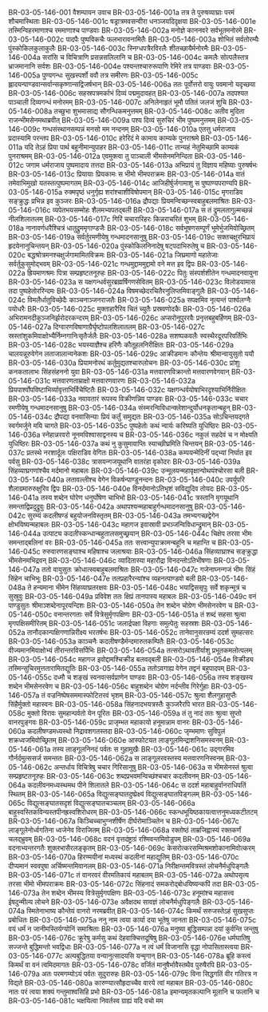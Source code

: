 BR-03-05-146-001	वैशम्पायन उवाच
BR-03-05-146-001a	तत्र ते पुरुषव्याघ्राः परमं शौचमास्थिताः
BR-03-05-146-001c	षड्रात्रमवसन्वीरा धनञ्जयदिदृक्षया
BR-03-05-146-001e	तस्मिन्विहरमाणाश्च रममाणाश्च पाण्डवाः
BR-03-05-146-002a	मनोज्ञे काननवरे सर्वभूतमनोरमे
BR-03-05-146-002c	पादपैः पुष्पविकचैः फलभारावनामितैः
BR-03-05-146-003a	शोभितं सर्वतोरम्यैः पुंस्कोकिलकुलाकुलैः
BR-03-05-146-003c	स्निग्धपत्रैरविरलैः शीतच्छायैर्मनोरमैः
BR-03-05-146-004a	सरांसि च विचित्राणि प्रसन्नसलिलानि च
BR-03-05-146-004c	कमलैः सोत्पलैस्तत्र भ्राजमानानि सर्वशः
BR-03-05-146-004e	पश्यन्तश्चारुरूपाणि रेमिरे तत्र पाण्डवाः
BR-03-05-146-005a	पुण्यगन्धः सुखस्पर्शो ववौ तत्र समीरणः
BR-03-05-146-005c	ह्लादयन्पाण्डवान्सर्वान्सकृष्णान्सद्विजर्षभान्
BR-03-05-146-006a	ततः पूर्वोत्तरो वायुः पवमानो यदृच्छया
BR-03-05-146-006c	सहस्रपत्रमर्काभं दिव्यं पद्ममुदावहत्
BR-03-05-146-007a	तदपश्यत पाञ्चाली दिव्यगन्धं मनोरमम्
BR-03-05-146-007c	अनिलेनाहृतं भूमौ पतितं जलजं शुचि
BR-03-05-146-008a	तच्छुभा शुभमासाद्य सौगन्धिकमनुत्तमम्
BR-03-05-146-008c	अतीव मुदिता राजन्भीमसेनमथाब्रवीत्
BR-03-05-146-009a	पश्य दिव्यं सुरुचिरं भीम पुष्पमनुत्तमम्
BR-03-05-146-009c	गन्धसंस्थानसम्पन्नं मनसो मम नन्दनम्
BR-03-05-146-010a	एतत्तु धर्मराजाय प्रदास्यामि परन्तप
BR-03-05-146-010c	हरेरिदं मे कामाय काम्यके पुनराश्रमे
BR-03-05-146-011a	यदि तेऽहं प्रिया पार्थ बहूनीमान्युपाहर
BR-03-05-146-011c	तान्यहं नेतुमिच्छामि काम्यकं पुनराश्रमम्
BR-03-05-146-012a	एवमुक्त्वा तु पाञ्चाली भीमसेनमनिन्दिता
BR-03-05-146-012c	जगाम धर्मराजाय पुष्पमादाय तत्तदा
BR-03-05-146-013a	अभिप्रायं तु विज्ञाय महिष्याः पुरुषर्षभः
BR-03-05-146-013c	प्रियायाः प्रियकामः स भीमो भीमपराक्रमः
BR-03-05-146-014a	वातं तमेवाभिमुखो यतस्तत्पुष्पमागतम्
BR-03-05-146-014c	आजिहीर्षुर्जगामाशु स पुष्पाण्यपराण्यपि
BR-03-05-146-015a	रुक्मपृष्ठं धनुर्गृह्य शरांश्चाशीविषोपमान्
BR-03-05-146-015c	मृगराडिव सङ्क्रुद्धः प्रभिन्न इव कुञ्जरः
BR-03-05-146-016a	द्रौपद्याः प्रियमन्विच्छन्स्वबाहुबलमाश्रितः
BR-03-05-146-016c	व्यपेतभयसम्मोहः शैलमभ्यपतद्बली
BR-03-05-146-017a	स तं द्रुमलतागुल्मच्छन्नं नीलशिलातलम्
BR-03-05-146-017c	गिरिं चचारारिहरः किन्नराचरितं शुभम्
BR-03-05-146-018a	नानावर्णधरैश्चित्रं धातुद्रुममृगाण्डजैः
BR-03-05-146-018c	सर्वभूषणसम्पूर्णं भूमेर्भुजमिवोच्छ्रितम्
BR-03-05-146-019a	सर्वर्तुरमणीयेषु गन्धमादनसानुषु
BR-03-05-146-019c	सक्तचक्षुरभिप्रायं हृदयेनानुचिन्तयन्
BR-03-05-146-020a	पुंस्कोकिलनिनादेषु षट्पदाभिरुतेषु च
BR-03-05-146-020c	बद्धश्रोत्रमनश्चक्षुर्जगामामितविक्रमः
BR-03-05-146-021a	जिघ्रमाणो महातेजाः सर्वर्तुकुसुमोद्भवम्
BR-03-05-146-021c	गन्धमुद्दाममुद्दामो वने मत्त इव द्विपः
BR-03-05-146-022a	ह्रियमाणश्रमः पित्रा सम्प्रहृष्टतनूरुहः
BR-03-05-146-022c	पितुः संस्पर्शशीतेन गन्धमादनवायुना
BR-03-05-146-023a	स यक्षगन्धर्वसुरब्रह्मर्षिगणसेवितम्
BR-03-05-146-023c	विलोडयामास तदा पुष्पहेतोररिन्दमः
BR-03-05-146-024a	विषमच्छेदरचितैरनुलिप्तमिवाङ्गुलैः
BR-03-05-146-024c	विमलैर्धातुविच्छेदैः काञ्चनाञ्जनराजतैः
BR-03-05-146-025a	सपक्षमिव नृत्यन्तं पार्श्वलग्नैः पयोधरैः
BR-03-05-146-025c	मुक्ताहारैरिव चितं च्युतैः प्रस्रवणोदकैः
BR-03-05-146-026a	अभिरामनदीकुञ्जनिर्झरोदरकन्दरम्
BR-03-05-146-026c	अप्सरोनूपुररवैः प्रनृत्तबहुबर्हिणम्
BR-03-05-146-027a	दिग्वारणविषाणाग्रैर्घृष्टोपलशिलातलम्
BR-03-05-146-027c	स्रस्तांशुकमिवाक्षोभ्यैर्निम्नगानिःसृतैर्जलैः
BR-03-05-146-028a	सशष्पकवलैः स्वस्थैरदूरपरिवर्तिभिः
BR-03-05-146-028c	भयस्याज्ञैश्च हरिणैः कौतूहलनिरीक्षितः
BR-03-05-146-029a	चालयन्नूरुवेगेन लताजालान्यनेकशः
BR-03-05-146-029c	आक्रीडमानः कौन्तेयः श्रीमान्वायुसुतो ययौ
BR-03-05-146-030a	प्रियामनोरथं कर्तुमुद्यतश्चारुलोचनः
BR-03-05-146-030c	प्रांशुः कनकतालाभः सिंहसंहननो युवा
BR-03-05-146-031a	मत्तवारणविक्रान्तो मत्तवारणवेगवान्
BR-03-05-146-031c	मत्तवारणताम्राक्षो मत्तवारणवारणः
BR-03-05-146-032a	प्रियपार्श्वोपविष्टाभिर्व्यावृत्ताभिर्विचेष्टितैः
BR-03-05-146-032c	यक्षगन्धर्वयोषाभिरदृश्याभिर्निरीक्षितः
BR-03-05-146-033a	नवावतारं रूपस्य विक्रीणन्निव पाण्डवः
BR-03-05-146-033c	चचार रमणीयेषु गन्धमादनसानुषु
BR-03-05-146-034a	संस्मरन्विविधान्क्लेशान्दुर्योधनकृतान्बहून्
BR-03-05-146-034c	द्रौपद्या वनवासिन्याः प्रियं कर्तुं समुद्यतः
BR-03-05-146-035a	सोऽचिन्तयद्गते स्वर्गमर्जुने मयि चागते
BR-03-05-146-035c	पुष्पहेतोः कथं न्वार्यः करिष्यति युधिष्ठिरः
BR-03-05-146-036a	स्नेहान्नरवरो नूनमविश्वासाद्वनस्य च
BR-03-05-146-036c	नकुलं सहदेवं च न मोक्ष्यति युधिष्ठिरः
BR-03-05-146-037a	कथं नु कुसुमावाप्तिः स्याच्छीघ्रमिति चिन्तयन्
BR-03-05-146-037c	प्रतस्थे नरशार्दूलः पक्षिराडिव वेगितः
BR-03-05-146-038a	कम्पयन्मेदिनीं पद्भ्यां निर्घात इव पर्वसु
BR-03-05-146-038c	त्रासयन्गजयूथानि वातरंहा वृकोदरः
BR-03-05-146-039a	सिंहव्याघ्रगणांश्चैव मर्दमानो महाबलः
BR-03-05-146-039c	उन्मूलयन्महावृक्षान्पोथयंश्चोरसा बली
BR-03-05-146-040a	लतावल्लीश्च वेगेन विकर्षन्पाण्डुनन्दनः
BR-03-05-146-040c	उपर्युपरि शैलाग्रमारुरुक्षुरिव द्विपः
BR-03-05-146-040e	विनर्दमानोऽतिभृशं सविद्युदिव तोयदः
BR-03-05-146-041a	तस्य शब्देन घोरेण धनुर्घोषेण चाभिभो
BR-03-05-146-041c	त्रस्तानि मृगयूथानि समन्ताद्विप्रदुद्रुवुः
BR-03-05-146-042a	अथापश्यन्महाबाहुर्गन्धमादनसानुषु
BR-03-05-146-042c	सुरम्यं कदलीषण्डं बहुयोजनविस्तृतम्
BR-03-05-146-043a	तमभ्यगच्छद्वेगेन क्षोभयिष्यन्महाबलः
BR-03-05-146-043c	महागज इवास्रावी प्रभञ्जन्विविधान्द्रुमान्
BR-03-05-146-044a	उत्पाट्य कदलीस्कन्धान्बहुतालसमुच्छ्रयान्
BR-03-05-146-044c	चिक्षेप तरसा भीमः समन्ताद्बलिनां वरः
BR-03-05-146-045a	ततः सत्त्वान्युपाक्रामन्बहूनि च महान्ति च
BR-03-05-146-045c	रुरुवारणसङ्घाश्च महिषाश्च जलाश्रयाः
BR-03-05-146-046a	सिंहव्याघ्राश्च सङ्क्रुद्धा भीमसेनमभिद्रवन्
BR-03-05-146-046c	व्यादितास्या महारौद्रा विनदन्तोऽतिभीषणाः
BR-03-05-146-047a	ततो वायुसुतः क्रोधात्स्वबाहुबलमाश्रितः
BR-03-05-146-047c	गजेनाघ्नन्गजं भीमः सिंहं सिंहेन चाभिभूः
BR-03-05-146-047e	तलप्रहारैरन्यांश्च व्यहनत्पाण्डवो बली
BR-03-05-146-048a	ते हन्यमाना भीमेन सिंहव्याघ्रतरक्षवः
BR-03-05-146-048c	भयाद्विससृपुः सर्वे शकृन्मूत्रं च सुस्रुवुः
BR-03-05-146-049a	प्रविवेश ततः क्षिप्रं तानपास्य महाबलः
BR-03-05-146-049c	वनं पाण्डुसुतः श्रीमाञ्शब्देनापूरयन्दिशः
BR-03-05-146-050a	तेन शब्देन चोग्रेण भीमसेनरवेण च
BR-03-05-146-050c	वनान्तरगताः सर्वे वित्रेसुर्मृगपक्षिणः
BR-03-05-146-051a	तं शब्दं सहसा श्रुत्वा मृगपक्षिसमीरितम्
BR-03-05-146-051c	जलार्द्रपक्षा विहगाः समुत्पेतुः सहस्रशः
BR-03-05-146-052a	तानौदकान्पक्षिगणान्निरीक्ष्य भरतर्षभः
BR-03-05-146-052c	तानेवानुसरन्रम्यं ददर्श सुमहत्सरः
BR-03-05-146-053a	काञ्चनैः कदलीषण्डैर्मन्दमारुतकम्पितैः
BR-03-05-146-053c	वीज्यमानमिवाक्षोभ्यं तीरान्तरविसर्पिभिः
BR-03-05-146-054a	तत्सरोऽथावतीर्याशु प्रभूतकमलोत्पलम्
BR-03-05-146-054c	महागज इवोद्दामश्चिक्रीड बलवद्बली
BR-03-05-146-054e	विक्रीड्य तस्मिन्सुचिरमुत्ततारामितद्युतिः
BR-03-05-146-055a	ततोऽवगाह्य वेगेन तद्वनं बहुपादपम्
BR-03-05-146-055c	दध्मौ च शङ्खं स्वनवत्सर्वप्राणेन पाण्डवः
BR-03-05-146-056a	तस्य शङ्खस्य शब्देन भीमसेनरवेण च
BR-03-05-146-056c	बाहुशब्देन चोग्रेण नर्दन्तीव गिरेर्गुहाः
BR-03-05-146-057a	तं वज्रनिष्पेषसममास्फोटितरवं भृशम्
BR-03-05-146-057c	श्रुत्वा शैलगुहासुप्तैः सिंहैर्मुक्तो महास्वनः
BR-03-05-146-058a	सिंहनादभयत्रस्तैः कुञ्जरैरपि भारत
BR-03-05-146-058c	मुक्तो विरावः सुमहान्पर्वतो येन पूरितः
BR-03-05-146-059a	तं तु नादं ततः श्रुत्वा सुप्तो वानरपुङ्गवः
BR-03-05-146-059c	प्राजृम्भत महाकायो हनूमान्नाम वानरः
BR-03-05-146-060a	कदलीषण्डमध्यस्थो निद्रावशगतस्तदा
BR-03-05-146-060c	जृम्भमाणः सुविपुलं शक्रध्वजमिवोच्छ्रितम्
BR-03-05-146-060e	आस्फोटयत लाङ्गूलमिन्द्राशनिसमस्वनम्
BR-03-05-146-061a	तस्य लाङ्गूलनिनदं पर्वतः स गुहामुखैः
BR-03-05-146-061c	उद्गारमिव गौर्नर्दमुत्ससर्ज समन्ततः
BR-03-05-146-062a	स लाङ्गूलरवस्तस्य मत्तवारणनिस्वनम्
BR-03-05-146-062c	अन्तर्धाय विचित्रेषु चचार गिरिसानुषु
BR-03-05-146-063a	स भीमसेनस्तं श्रुत्वा सम्प्रहृष्टतनूरुहः
BR-03-05-146-063c	शब्दप्रभवमन्विच्छंश्चचार कदलीवनम्
BR-03-05-146-064a	कदलीवनमध्यस्थमथ पीने शिलातले
BR-03-05-146-064c	स ददर्श महाबाहुर्वानराधिपतिं स्थितम्
BR-03-05-146-065a	विद्युत्सङ्घातदुष्प्रेक्ष्यं विद्युत्सङ्घातपिङ्गलम्
BR-03-05-146-065c	विद्युत्सङ्घातसदृशं विद्युत्सङ्घातचञ्चलम्
BR-03-05-146-066a	बाहुस्वस्तिकविन्यस्तपीनह्रस्वशिरोधरम्
BR-03-05-146-066c	स्कन्धभूयिष्ठकायत्वात्तनुमध्यकटीतटम्
BR-03-05-146-067a	किञ्चिच्चाभुग्नशीर्षेण दीर्घरोमाञ्चितेन च
BR-03-05-146-067c	लाङ्गूलेनोर्ध्वगतिना ध्वजेनेव विराजितम्
BR-03-05-146-068a	रक्तोष्ठं ताम्रजिह्वास्यं रक्तकर्णं चलद्भ्रुवम्
BR-03-05-146-068c	वदनं वृत्तदंष्ट्राग्रं रश्मिवन्तमिवोडुपम्
BR-03-05-146-069a	वदनाभ्यन्तरगतैः शुक्लभासैरलङ्कृतम्
BR-03-05-146-069c	केसरोत्करसम्मिश्रमशोकानामिवोत्करम्
BR-03-05-146-070a	हिरण्मयीनां मध्यस्थं कदलीनां महाद्युतिम्
BR-03-05-146-070c	दीप्यमानं स्ववपुषा अर्चिष्मन्तमिवानलम्
BR-03-05-146-071a	निरीक्षन्तमवित्रस्तं लोचनैर्मधुपिङ्गलैः
BR-03-05-146-071c	तं वानरवरं वीरमतिकायं महाबलम्
BR-03-05-146-072a	अथोपसृत्य तरसा भीमो भीमपराक्रमः
BR-03-05-146-072c	सिंहनादं समकरोद्बोधयिष्यन्कपिं तदा
BR-03-05-146-073a	तेन शब्देन भीमस्य वित्रेसुर्मृगपक्षिणः
BR-03-05-146-073c	हनूमांश्च महासत्त्व ईषदुन्मील्य लोचने
BR-03-05-146-073e	अवैक्षदथ सावज्ञं लोचनैर्मधुपिङ्गलैः
BR-03-05-146-074a	स्मितेनाभाष्य कौन्तेयं वानरो नरमब्रवीत्
BR-03-05-146-074c	किमर्थं सरुजस्तेऽहं सुखसुप्तः प्रबोधितः
BR-03-05-146-075a	ननु नाम त्वया कार्या दया भूतेषु जानता
BR-03-05-146-075c	वयं धर्मं न जानीमस्तिर्यग्योनिं समाश्रिताः
BR-03-05-146-076a	मनुष्या बुद्धिसम्पन्ना दयां कुर्वन्ति जन्तुषु
BR-03-05-146-076c	क्रूरेषु कर्मसु कथं देहवाक्चित्तदूषिषु
BR-03-05-146-076e	धर्मघातिषु सज्जन्ते बुद्धिमन्तो भवद्विधाः
BR-03-05-146-077a	न त्वं धर्मं विजानासि वृद्धा नोपासितास्त्वया
BR-03-05-146-077c	अल्पबुद्धितया वन्यानुत्सादयसि यन्मृगान्
BR-03-05-146-078a	ब्रूहि कस्त्वं किमर्थं वा वनं त्वमिदमागतः
BR-03-05-146-078c	वर्जितं मानुषैर्भावैस्तथैव पुरुषैरपि
BR-03-05-146-079a	अतः परमगम्योऽयं पर्वतः सुदुरारुहः
BR-03-05-146-079c	विना सिद्धगतिं वीर गतिरत्र न विद्यते
BR-03-05-146-080a	कारुण्यात्सौहृदाच्चैव वारये त्वां महाबल
BR-03-05-146-080c	नातः परं त्वया शक्यं गन्तुमाश्वसिहि प्रभो
BR-03-05-146-081a	इमान्यमृतकल्पानि मूलानि च फलानि च
BR-03-05-146-081c	भक्षयित्वा निवर्तस्व ग्राह्यं यदि वचो मम
